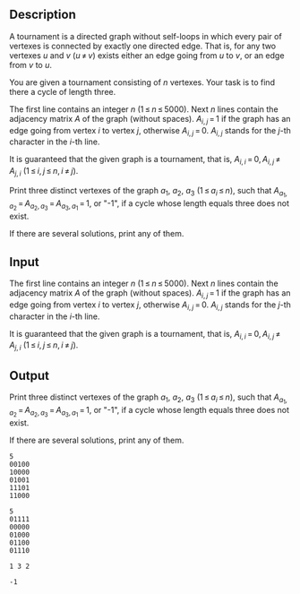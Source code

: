 ## Description

<div><p>A <span class="tex-font-style-underline">tournament</span> is a directed graph without self-loops in which every pair of vertexes is connected by exactly one directed edge. That is, for any two vertexes <span class="tex-span"><i>u</i></span> and <span class="tex-span"><i>v</i></span> (<span class="tex-span"><i>u</i> ≠ <i>v</i></span>) exists either an edge going from <span class="tex-span"><i>u</i></span> to <span class="tex-span"><i>v</i></span>, or an edge from <span class="tex-span"><i>v</i></span> to <span class="tex-span"><i>u</i></span>.</p><p>You are given a tournament consisting of <span class="tex-span"><i>n</i></span> vertexes. Your task is to find there a cycle of length three.</p></div><div class="input-specification"><p>The first line contains an integer <span class="tex-span"><i>n</i></span> (<span class="tex-span">1 ≤ <i>n</i> ≤ 5000</span>). Next <span class="tex-span"><i>n</i></span> lines contain the adjacency matrix <span class="tex-span"><i>A</i></span> of the graph (without spaces). <span class="tex-span"><i>A</i><sub class="lower-index"><i>i</i>, <i>j</i></sub> = 1</span> if the graph has an edge going from vertex <span class="tex-span"><i>i</i></span> to vertex <span class="tex-span"><i>j</i></span>, otherwise <span class="tex-span"><i>A</i><sub class="lower-index"><i>i</i>, <i>j</i></sub> = 0</span>. <span class="tex-span"><i>A</i><sub class="lower-index"><i>i</i>, <i>j</i></sub></span> stands for the <span class="tex-span"><i>j</i></span>-th character in the <span class="tex-span"><i>i</i></span>-th line.</p><p>It is guaranteed that the given graph is a tournament, that is, <span class="tex-span"><i>A</i><sub class="lower-index"><i>i</i>, <i>i</i></sub> = 0, <i>A</i><sub class="lower-index"><i>i</i>, <i>j</i></sub> ≠ <i>A</i><sub class="lower-index"><i>j</i>, <i>i</i></sub></span> <span class="tex-span">(1 ≤ <i>i</i>, <i>j</i> ≤ <i>n</i>, <i>i</i> ≠ <i>j</i>)</span>.</p></div><div class="output-specification"><p>Print three distinct vertexes of the graph <span class="tex-span"><i>a</i><sub class="lower-index">1</sub></span>, <span class="tex-span"><i>a</i><sub class="lower-index">2</sub></span>, <span class="tex-span"><i>a</i><sub class="lower-index">3</sub></span> (<span class="tex-span">1 ≤ <i>a</i><sub class="lower-index"><i>i</i></sub> ≤ <i>n</i></span>), such that <span class="tex-span"><i>A</i><sub class="lower-index"><i>a</i><sub class="lower-index">1</sub>, <i>a</i><sub class="lower-index">2</sub></sub> = <i>A</i><sub class="lower-index"><i>a</i><sub class="lower-index">2</sub>, <i>a</i><sub class="lower-index">3</sub></sub> = <i>A</i><sub class="lower-index"><i>a</i><sub class="lower-index">3</sub>, <i>a</i><sub class="lower-index">1</sub></sub> = 1</span>, or "<span class="tex-font-style-tt">-1</span>", if a cycle whose length equals three does not exist. </p><p>If there are several solutions, print any of them.</p></div>

## Input

<p>The first line contains an integer <span class="tex-span"><i>n</i></span> (<span class="tex-span">1 ≤ <i>n</i> ≤ 5000</span>). Next <span class="tex-span"><i>n</i></span> lines contain the adjacency matrix <span class="tex-span"><i>A</i></span> of the graph (without spaces). <span class="tex-span"><i>A</i><sub class="lower-index"><i>i</i>, <i>j</i></sub> = 1</span> if the graph has an edge going from vertex <span class="tex-span"><i>i</i></span> to vertex <span class="tex-span"><i>j</i></span>, otherwise <span class="tex-span"><i>A</i><sub class="lower-index"><i>i</i>, <i>j</i></sub> = 0</span>. <span class="tex-span"><i>A</i><sub class="lower-index"><i>i</i>, <i>j</i></sub></span> stands for the <span class="tex-span"><i>j</i></span>-th character in the <span class="tex-span"><i>i</i></span>-th line.</p><p>It is guaranteed that the given graph is a tournament, that is, <span class="tex-span"><i>A</i><sub class="lower-index"><i>i</i>, <i>i</i></sub> = 0, <i>A</i><sub class="lower-index"><i>i</i>, <i>j</i></sub> ≠ <i>A</i><sub class="lower-index"><i>j</i>, <i>i</i></sub></span> <span class="tex-span">(1 ≤ <i>i</i>, <i>j</i> ≤ <i>n</i>, <i>i</i> ≠ <i>j</i>)</span>.</p>

## Output

<p>Print three distinct vertexes of the graph <span class="tex-span"><i>a</i><sub class="lower-index">1</sub></span>, <span class="tex-span"><i>a</i><sub class="lower-index">2</sub></span>, <span class="tex-span"><i>a</i><sub class="lower-index">3</sub></span> (<span class="tex-span">1 ≤ <i>a</i><sub class="lower-index"><i>i</i></sub> ≤ <i>n</i></span>), such that <span class="tex-span"><i>A</i><sub class="lower-index"><i>a</i><sub class="lower-index">1</sub>, <i>a</i><sub class="lower-index">2</sub></sub> = <i>A</i><sub class="lower-index"><i>a</i><sub class="lower-index">2</sub>, <i>a</i><sub class="lower-index">3</sub></sub> = <i>A</i><sub class="lower-index"><i>a</i><sub class="lower-index">3</sub>, <i>a</i><sub class="lower-index">1</sub></sub> = 1</span>, or "<span class="tex-font-style-tt">-1</span>", if a cycle whose length equals three does not exist. </p><p>If there are several solutions, print any of them.</p>





```input1
5
00100
10000
01001
11101
11000

```




```input2
5
01111
00000
01000
01100
01110

```




```output1
1 3 2
```




```output2
-1

```


